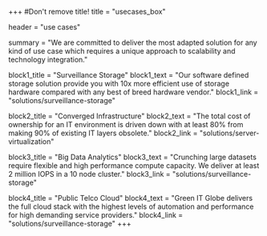 +++
#Don't remove title!
title = "usecases_box"

header = "use cases"

summary = "We are committed to deliver the most adapted solution for any kind of use case which requires a unique approach to scalability and technology integration."

block1_title = "Surveillance Storage"
block1_text = "Our software defined storage solution provide you with 10x more efficient use of storage hardware compared with any best of breed hardware vendor."
block1_link = "solutions/surveillance-storage"

block2_title = "Converged Infrastructure"
block2_text = "The total cost of ownership for an IT environment is driven down with at least 80% from making 90% of existing IT layers obsolete."
block2_link = "solutions/server-virtualization"

block3_title = "Big Data Analytics"
block3_text = "Crunching large datasets require flexible and high performance compute capacity. We deliver at least  2 million IOPS in a 10 node cluster."
block3_link = "solutions/surveillance-storage"

block4_title = "Public Telco Cloud"
block4_text = "Green IT Globe delivers the full cloud stack with the highest levels of automation and performance for high demanding service providers."
block4_link = "solutions/surveillance-storage"
+++